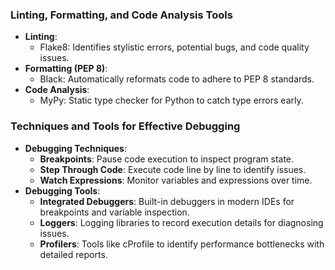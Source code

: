 ### Linting, Formatting, and Code Analysis Tools
- **Linting**: 
  - Flake8: Identifies stylistic errors, potential bugs, and code quality issues.
- **Formatting (PEP 8)**: 
  - Black: Automatically reformats code to adhere to PEP 8 standards.
- **Code Analysis**: 
  - MyPy: Static type checker for Python to catch type errors early.

### Techniques and Tools for Effective Debugging
- **Debugging Techniques**:
  - **Breakpoints**: Pause code execution to inspect program state.
  - **Step Through Code**: Execute code line by line to identify issues.
  - **Watch Expressions**: Monitor variables and expressions over time.
- **Debugging Tools**:
  - **Integrated Debuggers**: Built-in debuggers in modern IDEs for breakpoints and variable inspection.
  - **Loggers**: Logging libraries to record execution details for diagnosing issues.
  - **Profilers**: Tools like cProfile to identify performance bottlenecks with detailed reports.
